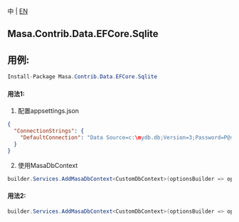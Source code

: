 中 | [EN](README.md)

## Masa.Contrib.Data.EFCore.Sqlite

## 用例:

```c#
Install-Package Masa.Contrib.Data.EFCore.Sqlite
```

#### 用法1:

1. 配置appsettings.json

``` appsettings.json
{
  "ConnectionStrings": {
    "DefaultConnection": "Data Source=c:\mydb.db;Version=3;Password=P@ssw0rd;"
  }
}
```

2. 使用MasaDbContext

``` C#
builder.Services.AddMasaDbContext<CustomDbContext>(optionsBuilder => optionsBuilder.UseFilter().UseSqlite());
```

#### 用法2:

``` C#
builder.Services.AddMasaDbContext<CustomDbContext>(optionsBuilder => optionsBuilder.UseFilter().UseSqlite("Data Source=c:\mydb.db;Version=3;Password=P@ssw0rd;"));
```